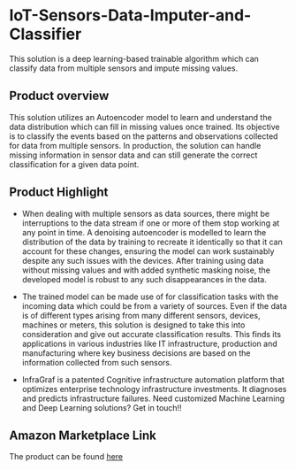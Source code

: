 # IoT-Sensors-Data-Imputer-and-Classifier

This solution is a deep learning-based trainable algorithm which can classify data from multiple sensors and impute missing values.

## Product overview

This solution utilizes an Autoencoder model to learn and understand the data distribution which can fill in missing values once trained. Its objective is to classify the events based on the patterns and observations collected for data from multiple sensors. In production, the solution can handle missing information in sensor data and can still generate the correct classification for a given data point.

## Product Highlight 

* When dealing with multiple sensors as data sources, there might be interruptions to the data stream if one or more of them stop working at any point in time. A denoising autoencoder is modelled to learn the distribution of the data by training to recreate it identically so that it can account for these changes, ensuring the model can work sustainably despite any such issues with the devices. After training using data without missing values and with added synthetic masking noise, the developed model is robust to any such disappearances in the data.   

* The trained model can be made use of for classification tasks with the incoming data which could be from a variety of sources. Even if the data is of different types arising from many different sensors, devices, machines or meters, this solution is designed to take this into consideration and give out accurate classification results. This finds its applications in various industries like IT infrastructure, production and manufacturing where key business decisions are based on the information collected from such sensors.

* InfraGraf is a patented Cognitive infrastructure automation platform that optimizes enterprise technology infrastructure investments. It diagnoses and predicts infrastructure failures. Need customized Machine Learning and Deep Learning solutions? Get in touch!!

## Amazon Marketplace Link
The product can be found [here](https://aws.amazon.com/marketplace/pp/prodview-uia2s7d6vuapc)
